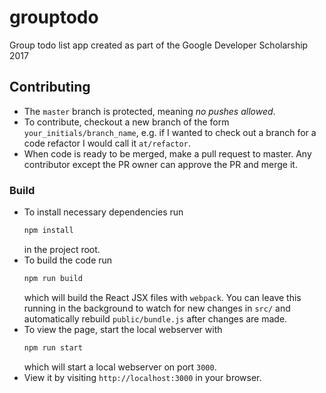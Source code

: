 # grouptodo
Group todo list app created as part of the Google Developer Scholarship 2017

## Contributing

* The `master` branch is protected, meaning *no pushes allowed*.
* To contribute, checkout a new branch of the form `your_initials/branch_name`,
  e.g. if I wanted to check out a branch for a code refactor I would call it
  `at/refactor`.
* When code is ready to be merged, make a pull request to master. Any
  contributor except the PR owner can approve the PR and merge it.

### Build

* To install necessary dependencies run
  ```bash
  npm install
  ```
  in the project root.
* To build the code run
  ```bash
  npm run build
  ```
  which will build the React JSX files with `webpack`. You can leave this
  running in the background to watch for new changes in `src/` and automatically
  rebuild `public/bundle.js` after changes are made.
* To view the page, start the local webserver with
  ```bash
  npm run start
  ```
  which will start a local webserver on port `3000`.
* View it by visiting `http://localhost:3000` in your browser.
